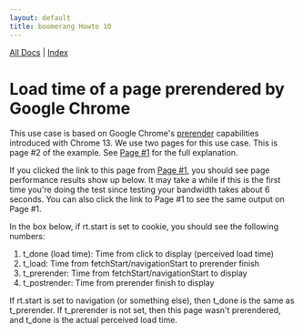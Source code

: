 ```yaml
---
layout: default
title: boomerang Howto 10
---
```


[All Docs](/) | [Index](index.html)

# Load time of a page prerendered by Google Chrome

This use case is based on Google Chrome's
[prerender](http://code.google.com/chrome/whitepapers/prerender.html)
capabilities introduced with Chrome 13. We use two pages for this use
case. This is page \#2 of the example. See [Page
\#1](howto-10-page%231.html) for the full explanation.

If you clicked the link to this page from [Page
\#1](howto-10-page%231.html), you should see page performance results
show up below. It may take a while if this is the first time you're
doing the test since testing your bandwidth takes about 6 seconds. You
can also click the link to Page \#1 to see the same output on Page \#1.

In the box below, if rt.start is set to cookie, you should see the
following numbers:

1.  t\_done (load time): Time from click to display (perceived load
    time)
2.  t\_load: Time from fetchStart/navigationStart to prerender finish
3.  t\_prerender: Time from fetchStart/navigationStart to display
4.  t\_postrender: Time from prerender finish to display

If rt.start is set to navigation (or something else), then t\_done is
the same as t\_prerender. If t\_prerender is not set, then this page
wasn't prerendered, and t\_done is the actual perceived load time.

<div id="results">
</div>

<script src="/boomerang/boomerang.js" type="text/javascript"> </script>
<script src="/boomerang/plugins/bw.js" type="text/javascript"> </script>
<script src="/boomerang/plugins/navtiming.js" type="text/javascript"> </script>
<script src="/boomerang/plugins/rt.js" type="text/javascript"> </script>
<script src="howtos.js" type="text/javascript"> </script>
<script type="text/javascript">
BOOMR.init({
		BW: {
			enabled: false
		},
		RT: {
			cookie: 'HOWTO-RT'
		}
	});
</script>
